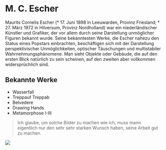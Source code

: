# M. C. Escher
Maurits Cornelis Escher (* 17. Juni 1898 in Leeuwarden, Provinz Friesland; † 27. März 1972 in Hilversum, Provinz Nordholland) war ein niederländischer Künstler und Grafiker, der vor allem durch seine Darstellung unmöglicher Figuren bekannt wurde. 
Seine bekanntesten Werke, die Escher nahezu den Status eines Popstars einbrachten, beschäftigen sich mit der Darstellung perspektivischer Unmöglichkeiten, optischer Täuschungen und multistabiler Wahrnehmungsphänomene. Man sieht Objekte oder Gebäude, die auf den ersten Blick natürlich zu sein scheinen, auf den zweiten aber vollkommen widersprüchlich sind.

## Bekannte Werke
* Wasserfall
* Treppauf Treppab
* Belvedere
* Drawing Hands
* Metamorphose I-III

> Ich glaube, um solche Bilder zu machen wie ich,
> muss mann eigentlich nur den sehr sehr starken Wunsch haben,
> seine Arbeit gut zu machen.

<img src="https://upload.wikimedia.org/wikipedia/commons/thumb/8/8f/Denhaag_relief_houtrustweg2.jpg/640px-Denhaag_relief_houtrustweg2.jpg"/>

